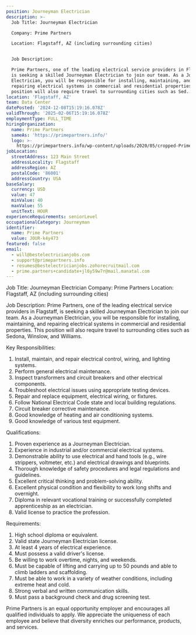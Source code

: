 ```yaml
---
position: Journeyman Electrician
description: >-
  Job Title: Journeyman Electrician

  Company: Prime Partners

  Location: Flagstaff, AZ (including surrounding cities)


  Job Description:

  Prime Partners, one of the leading electrical service providers in Flagstaff,
  is seeking a skilled Journeyman Electrician to join our team. As a Journeyman
  Electrician, you will be responsible for installing, maintaining, and
  repairing electrical systems in commercial and residential properties. This
  position will also require travel to surrounding cities such as Sed...
location: 'Flagstaff, AZ'
team: Data Center
datePosted: '2024-12-08T15:19:16.078Z'
validThrough: '2025-02-06T15:19:16.078Z'
employmentType: FULL_TIME
hiringOrganization:
  name: Prime Partners
  sameAs: 'https://primepartners.info/'
  logo: >-
    https://primepartners.info/wp-content/uploads/2020/05/cropped-Prime-Partners-Logo-NO-BG-1-1.png
jobLocation:
  streetAddress: 123 Main Street
  addressLocality: Flagstaff
  addressRegion: AZ
  postalCode: '86001'
  addressCountry: USA
baseSalary:
  currency: USD
  value: 47
  minValue: 40
  maxValue: 55
  unitText: HOUR
experienceRequirements: seniorLevel
occupationalCategory: Journeyman
identifier:
  name: Prime Partners
  value: JOUR-k4y473
featured: false
email:
  - will@bestelectricianjobs.com
  - support@primepartners.info
  - resumes@bestelectricianjobs.zohorecruitmail.com
  - prime.partners+candidate+jl6y59w7r@mail.manatal.com
---
```




Job Title: Journeyman Electrician
Company: Prime Partners
Location: Flagstaff, AZ (including surrounding cities)

Job Description:
Prime Partners, one of the leading electrical service providers in Flagstaff, is seeking a skilled Journeyman Electrician to join our team. As a Journeyman Electrician, you will be responsible for installing, maintaining, and repairing electrical systems in commercial and residential properties. This position will also require travel to surrounding cities such as Sedona, Winslow, and Williams.

Key Responsibilities:

1. Install, maintain, and repair electrical control, wiring, and lighting systems.
2. Perform general electrical maintenance.
3. Inspect transformers and circuit breakers and other electrical components.
4. Troubleshoot electrical issues using appropriate testing devices.
5. Repair and replace equipment, electrical wiring, or fixtures.
6. Follow National Electrical Code state and local building regulations.
7. Circuit breaker corrective maintenance.
8. Good knowledge of heating and air conditioning systems.
9. Good knowledge of various test equipment.

Qualifications:

1. Proven experience as a Journeyman Electrician.
2. Experience in industrial and/or commercial electrical systems.
3. Demonstrable ability to use electrical and hand tools (e.g., wire strippers, voltmeter, etc.) and electrical drawings and blueprints.
4. Thorough knowledge of safety procedures and legal regulations and guidelines.
5. Excellent critical thinking and problem-solving ability.
6. Excellent physical condition and flexibility to work long shifts and overnight.
7. Diploma in relevant vocational training or successfully completed apprenticeship as an electrician.
8. Valid license to practice the profession.

Requirements:

1. High school diploma or equivalent.
2. Valid state Journeyman Electrician license.
3. At least 4 years of electrical experience.
4. Must possess a valid driver's license.
5. Be willing to work overtime, nights, and weekends.
6. Must be capable of lifting and carrying up to 50 pounds and able to climb ladders and scaffolding.
7. Must be able to work in a variety of weather conditions, including extreme heat and cold.
8. Strong verbal and written communication skills.
9. Must pass a background check and drug screening test.

Prime Partners is an equal opportunity employer and encourages all qualified individuals to apply. We appreciate the uniqueness of each employee and believe that diversity enriches our performance, products, and services.